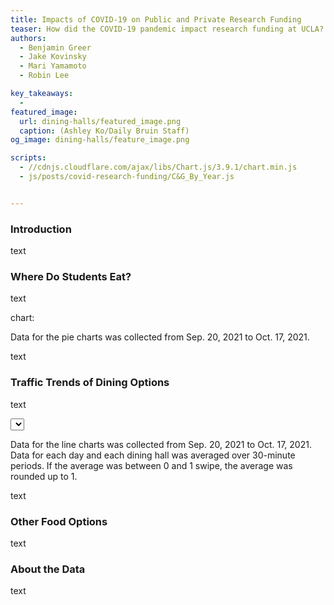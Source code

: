 ```yaml
---
title: Impacts of COVID-19 on Public and Private Research Funding 
teaser: How did the COVID-19 pandemic impact research funding at UCLA? Which departments and types of research were affected the most?
authors:
  - Benjamin Greer
  - Jake Kovinsky
  - Mari Yamamoto
  - Robin Lee

key_takeaways:
  - 
featured_image:
  url: dining-halls/featured_image.png
  caption: (Ashley Ko/Daily Bruin Staff)
og_image: dining-halls/feature_image.png

scripts:
  - //cdnjs.cloudflare.com/ajax/libs/Chart.js/3.9.1/chart.min.js
  - js/posts/covid-research-funding/C&G_By_Year.js


---
```


### Introduction

text

### Where Do Students Eat?

text

chart:
<div class = 'pieCharts'>
<div class = 'pie_chart swipes'><canvas id = 'SwipesPieChart'></canvas></div>
<!-- <div class = 'pie_chart scaled'><canvas id = 'ScaledPieChart'></canvas></div> -->
</div>
<p class = 'caption'>Data for the pie charts was collected from Sep. 20, 2021 to Oct. 17, 2021.</p>

text

### Traffic Trends of Dining Options

text


<select id="Day"></select>

<div class = 'bar_chart'><canvas id = 'barChart'></canvas></div>
<p class = 'caption'>Data for the line charts was collected from Sep. 20, 2021 to Oct. 17, 2021. Data for each day and each dining hall was averaged over 30-minute periods. If the average was between 0 and 1 swipe, the average was rounded up to 1.</p>

text

### Other Food Options

text

### About the Data

text
